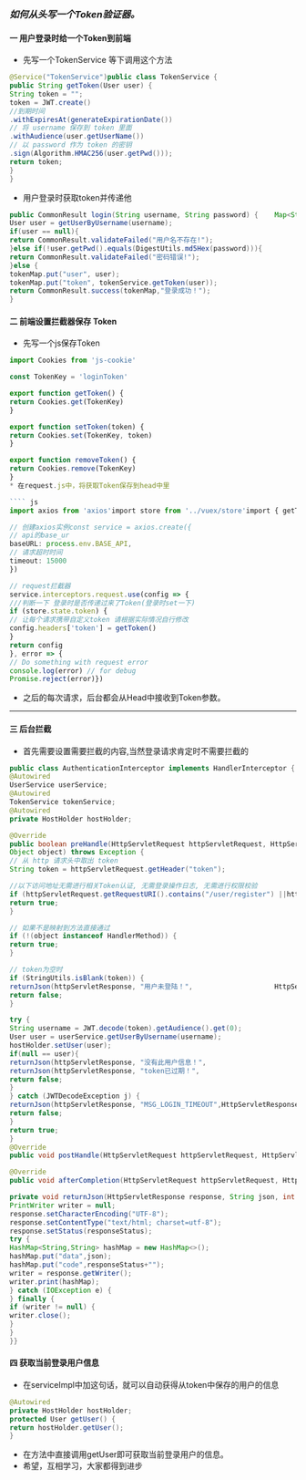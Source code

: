 ### *如何从头写一个Token验证器。*
 
#### **一 用户登录时给一个Token到前端**

* 先写一个TokenService 等下调用这个方法
``` java
@Service("TokenService")public class TokenService {
public String getToken(User user) {
String token = "";
token = JWT.create()
//到期时间
.withExpiresAt(generateExpirationDate())
// 将 username 保存到 token 里面
.withAudience(user.getUserName())
// 以 password 作为 token 的密钥
.sign(Algorithm.HMAC256(user.getPwd()));
return token;
}
}
```

* 用户登录时获取token并传递他
``` java
public CommonResult login(String username, String password) {    Map<String, Object> tokenMap = new HashMap<>();
User user = getUserByUsername(username);
if(user == null){
return CommonResult.validateFailed("用户名不存在!");
}else if(!user.getPwd().equals(DigestUtils.md5Hex(password))){
return CommonResult.validateFailed("密码错误!");
}else {
tokenMap.put("user", user);
tokenMap.put("token", tokenService.getToken(user));
return CommonResult.success(tokenMap,"登录成功！");
}
```
#### **二 前端设置拦截器保存 Token**

* 先写一个js保存Token
``` js
import Cookies from 'js-cookie'

const TokenKey = 'loginToken'

export function getToken() {
return Cookies.get(TokenKey)
}

export function setToken(token) {
return Cookies.set(TokenKey, token)
}

export function removeToken() {
return Cookies.remove(TokenKey)
}
* 在request.js中，将获取Token保存到head中里

```` js
import axios from 'axios'import store from '../vuex/store'import { getToken } from '@/utils/auth'

// 创建axios实例const service = axios.create({
// api的base_ur
baseURL: process.env.BASE_API,
// 请求超时时间
timeout: 15000
})

// request拦截器
service.interceptors.request.use(config => {
///判断一下 登录时是否传递过来了Token(登录时set一下)
if (store.state.token) {
// 让每个请求携带自定义token 请根据实际情况自行修改
config.headers['token'] = getToken()
}
return config
}, error => {
// Do something with request error
console.log(error) // for debug
Promise.reject(error)})
```

* 之后的每次请求，后台都会从Head中接收到Token参数。

* * *


#### **三 后台拦截**

* 首先需要设置需要拦截的内容,当然登录请求肯定时不需要拦截的

``` java
public class AuthenticationInterceptor implements HandlerInterceptor {   
@Autowired  
UserService userService; 
@Autowired    
TokenService tokenService;   
@Autowired  
private HostHolder hostHolder;

@Override  
public boolean preHandle(HttpServletRequest httpServletRequest, HttpServletResponsehttpServletResponse, 
Object object) throws Exception {
// 从 http 请求头中取出 token     
String token = httpServletRequest.getHeader("token");    

//以下访问地址无需进行相关Token认证, 无需登录操作日志, 无需进行权限校验 
if (httpServletRequest.getRequestURI().contains("/user/register") ||httpServletRequest.getRequestURI().contains("/user/login") ){        
return true;      
}     

// 如果不是映射到方法直接通过    
if (!(object instanceof HandlerMethod)) {    
return true;      
}      

// token为空时     
if (StringUtils.isBlank(token)) {     
returnJson(httpServletResponse, "用户未登陆！",                    HttpServletResponse.SC_UNAUTHORIZED);    
return false;    
}      

try {      
String username = JWT.decode(token).getAudience().get(0);       
User user = userService.getUserByUsername(username);     
hostHolder.setUser(user);         
if(null == user){         
returnJson(httpServletResponse, "没有此用户信息！",                        HttpServletResponse.SC_UNAUTHORIZED);                return false;            }            if(!tokenService.validateToken(token, username)) {        
returnJson(httpServletResponse, "token已过期！",                        HttpServletResponse.SC_FORBIDDEN);   
return false;          
}      
} catch (JWTDecodeException j) {      
returnJson(httpServletResponse, "MSG_LOGIN_TIMEOUT",HttpServletResponse.SC_FORBIDDEN);     
return false;     
}      
return true;   
}   
@Override 
public void postHandle(HttpServletRequest httpServletRequest, HttpServletResponse httpServletResponse, Object o, ModelAndView modelAndView) throws Exception {    }   

@Override  
public void afterCompletion(HttpServletRequest httpServletRequest, HttpServletResponse httpServletResponse, Object o, Exception e) throws Exception {    }  

private void returnJson(HttpServletResponse response, String json, int responseStatus) throws Exception { 
PrintWriter writer = null;   
response.setCharacterEncoding("UTF-8");     
response.setContentType("text/html; charset=utf-8");   
response.setStatus(responseStatus);   
try {      
HashMap<String,String> hashMap = new HashMap<>();      
hashMap.put("data",json);   
hashMap.put("code",responseStatus+""); 
writer = response.getWriter();      
writer.print(hashMap); 
} catch (IOException e) {  
} finally {       
if (writer != null) {     
writer.close();         
}      
}  
}}

```

#### **四 获取当前登录用户信息**

* 在serviceImpl中加这句话，就可以自动获得从token中保存的用户的信息

``` java
@Autowired
private HostHolder hostHolder;
protected User getUser() {
return hostHolder.getUser();
}
```
* 在方法中直接调用getUser即可获取当前登录用户的信息。
* 希望，互相学习，大家都得到进步

